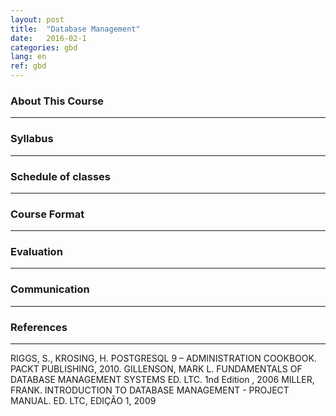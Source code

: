 ```yaml
---
layout: post
title:  "Database Management"
date:   2016-02-1
categories: gbd
lang: en
ref: gbd
---
```


### About This Course
___

### Syllabus
___

### Schedule of classes
___

### Course Format
___

### Evaluation
___

### Communication
___

### References
___
RIGGS, S., KROSING, H. POSTGRESQL 9 – ADMINISTRATION COOKBOOK. PACKT PUBLISHING, 2010.
GILLENSON, MARK L. FUNDAMENTALS OF DATABASE MANAGEMENT SYSTEMS ED. LTC. 1nd Edition , 2006
MILLER, FRANK. INTRODUCTION TO DATABASE MANAGEMENT - PROJECT MANUAL. ED. LTC, EDIÇÃO 1, 2009
